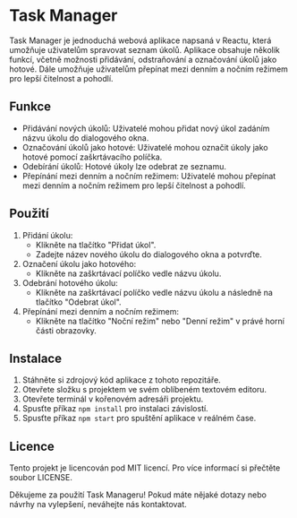 # Task Manager

Task Manager je jednoduchá webová aplikace napsaná v Reactu, která umožňuje uživatelům spravovat seznam úkolů. Aplikace obsahuje několik funkcí, včetně možnosti přidávání, odstraňování a označování úkolů jako hotové. Dále umožňuje uživatelům přepínat mezi denním a nočním režimem pro lepší čitelnost a pohodlí.

## Funkce
- Přidávání nových úkolů: Uživatelé mohou přidat nový úkol zadáním názvu úkolu do dialogového okna.
- Označování úkolů jako hotové: Uživatelé mohou označit úkoly jako hotové pomocí zaškrtávacího políčka.
- Odebírání úkolů: Hotové úkoly lze odebrat ze seznamu.
- Přepínání mezi denním a nočním režimem: Uživatelé mohou přepínat mezi denním a nočním režimem pro lepší čitelnost a pohodlí.

## Použití
1. Přidání úkolu:
   - Klikněte na tlačítko "Přidat úkol".
   - Zadejte název nového úkolu do dialogového okna a potvrďte.
2. Označení úkolu jako hotového:
   - Klikněte na zaškrtávací políčko vedle názvu úkolu.
3. Odebrání hotového úkolu:
   - Klikněte na zaškrtávací políčko vedle názvu úkolu a následně na tlačítko "Odebrat úkol".
4. Přepínání mezi denním a nočním režimem:
   - Klikněte na tlačítko "Noční režim" nebo "Denní režim" v právé horní části obrazovky.

## Instalace
1. Stáhněte si zdrojový kód aplikace z tohoto repozitáře.
2. Otevřete složku s projektem ve svém oblíbeném textovém editoru.
3. Otevřete terminál v kořenovém adresáři projektu.
4. Spusťte příkaz `npm install` pro instalaci závislostí.
5. Spusťte příkaz `npm start` pro spuštění aplikace v reálném čase.

## Licence
Tento projekt je licencován pod MIT licencí. Pro více informací si přečtěte soubor LICENSE.

Děkujeme za použití Task Manageru! Pokud máte nějaké dotazy nebo návrhy na vylepšení, neváhejte nás kontaktovat.
